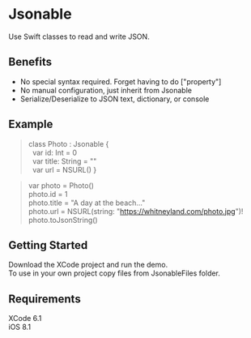 
Jsonable
==
Use Swift classes to read and write JSON.

Benefits
-
- No special syntax required.  Forget having to do ["property"]
- No manual configuration, just inherit from Jsonable
- Serialize/Deserialize to JSON text, dictionary, or console

Example
-
> class Photo : Jsonable {      
> &nbsp;&nbsp;var id: Int = 0  
> &nbsp;&nbsp;var title: String = ""  
> &nbsp;&nbsp;var url = NSURL()
> }  

> var photo = Photo()  
> photo.id = 1  
> photo.title = "A day at the beach..."  
> photo.url = NSURL(string: "https://whitneyland.com/photo.jpg")!  
> photo.toJsonString()  

Getting Started
-
Download the XCode project and run the demo.  
To use in your own project copy files from JsonableFiles folder.  

Requirements
-
XCode 6.1   
iOS 8.1  